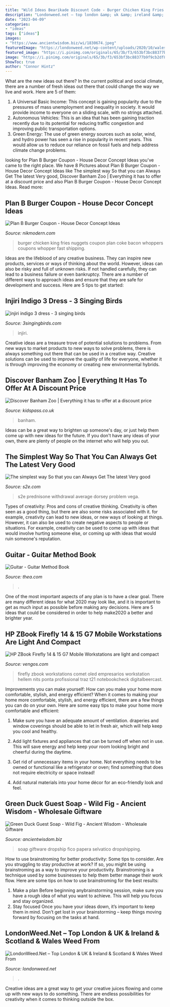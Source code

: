 ```yaml
---
title: "Wild Ideas Bearikade Discount Code - Burger Chicken King Fries Nuggets Coupon Plan Coke Bacon Whoppers Coupons Whopper Fast Shipping"
description: "Londonweed.net – top london &amp; uk &amp; ireland &amp; scotland &amp; wales weed from"
date: "2023-04-09"
categories:
- "ideas"
tags: ["ideas"]
images:
- "https://www.ancientwisdom.biz/wi/1830674.jpeg"
featuredImage: "https://londonweed.net/wp-content/uploads/2020/10/walesweed-1200x675.jpg"
featured_image: "https://i.pinimg.com/originals/65/3b/f3/653bf3bc88377b9f9cb2df8aa139899b.jpg"
image: "https://i.pinimg.com/originals/65/3b/f3/653bf3bc88377b9f9cb2df8aa139899b.jpg"
ShowToc: true
author: "Connor Hintz"
---
```



What are the new ideas out there?
In the current political and social climate, there are a number of fresh ideas out there that could change the way we live and work. Here are 5 of them: 
1. A Universal Basic Income: This concept is gaining popularity due to the pressures of mass unemployment and inequality in society. It would provide income to everyone on a sliding scale, with no strings attached.
2. Autonomous Vehicles: This is an idea that has been gaining traction recently due to its potential for reducing traffic congestion and improving public transportation options.
3. Green Energy: The use of green energy sources such as solar, wind, and hydro power has seen a rise in popularity in recent years. This would allow us to reduce our reliance on fossil fuels and help address climate change problems.

	

		
looking for Plan B Burger Coupon - House Decor Concept Ideas you've came to the right place. We have 8 Pictures about Plan B Burger Coupon - House Decor Concept Ideas like The simplest way So that you can Always Get The latest Very good, Discover Banham Zoo | Everything it has to offer at a discount price and also Plan B Burger Coupon - House Decor Concept Ideas. Read more:
		
    
## Plan B Burger Coupon - House Decor Concept Ideas

<img loading=lazy src="https://i.pinimg.com/originals/65/3b/f3/653bf3bc88377b9f9cb2df8aa139899b.jpg" onerror="this.onerror=null;this.src='https://tse1.mm.bing.net/th?id=OIP.5vxGy1zwQaroBj29JqxW7wHaFY&amp;pid=15.1';" alt="Plan B Burger Coupon - House Decor Concept Ideas">

_Source: nikmodern.com_

>burger chicken king fries nuggets coupon plan coke bacon whoppers coupons whopper fast shipping. 

	

Ideas are the lifeblood of any creative business. They can inspire new products, services or ways of thinking about the world. However, ideas can also be risky and full of unknown risks. If not handled carefully, they can lead to a business failure or even bankruptcy. There are a number of different ways to approach ideas and ensure that they are safe for development and success. Here are 5 tips to get started:

    
## Injiri Indigo 3 Dress - 3 Singing Birds

<img loading=lazy src="https://cdn.shoplightspeed.com/shops/602581/files/29736439/injiri-indigo-3-dress.jpg" onerror="this.onerror=null;this.src='https://tse2.mm.bing.net/th?id=OIP.D5lNV_YyXunGvqLUq2W2jAHaLG&amp;pid=15.1';" alt="injiri indigo 3 dress - 3 singing birds">

_Source: 3singingbirds.com_

>injiri. 

	

Creative ideas are a treasure trove of potential solutions to problems. From new ways to market products to new ways to solve problems, there is always something out there that can be used in a creative way. Creative solutions can be used to improve the quality of life for everyone, whether it is through improving the economy or creating new environmental hybrids.

    
## Discover Banham Zoo | Everything It Has To Offer At A Discount Price

<img loading=lazy src="https://cdn.kidspass.co.uk/images/newofferpage/banham-zoo/banham-zoo-5.jpg" onerror="this.onerror=null;this.src='https://tse1.mm.bing.net/th?id=OIP.K7JH3BdslNNf1oQRxZ4xgAHaE8&amp;pid=15.1';" alt="Discover Banham Zoo | Everything it has to offer at a discount price">

_Source: kidspass.co.uk_

>banham. 

	

Ideas can be a great way to brighten up someone's day, or just help them come up with new ideas for the future. If you don't have any ideas of your own, there are plenty of people on the internet who will help you out.

    
## The Simplest Way So That You Can Always Get The Latest Very Good

<img loading=lazy src="http://s2e.com/wp-content/uploads/2018/12/s2e.png" onerror="this.onerror=null;this.src='https://tse4.mm.bing.net/th?id=OIP.py7QQq-KB6ZRrnXMPW85vAAAAA&amp;pid=15.1';" alt="The simplest way So that you can Always Get The latest Very good">

_Source: s2e.com_

>s2e prednisone withdrawal average dorsey problem vega. 

	

Types of creativity: Pros and cons of creative thinking.
Creativity is often seen as a good thing, but there are also some risks associated with it. for example, creativity can lead to new ideas, or new ways of looking at things. However, it can also be used to create negative aspects to people or situations. For example, creativity can be used to come up with ideas that would involve hurting someone else, or coming up with ideas that would ruin someone's reputation.

    
## Guitar - Guitar Method Book

<img loading=lazy src="https://i.ebayimg.com/00/s/MTAwNFgxNjAw/z/8LYAAOSwI2JgA4Mn/$_1.JPG" onerror="this.onerror=null;this.src='https://tse3.mm.bing.net/th?id=OIP.Ob4ocHg3VQdobdXp-_KSngAAAA&amp;pid=15.1';" alt="Guitar - Guitar Method Book">

_Source: thea.com_

>. 

	

One of the most important aspects of any plan is to have a clear goal. There are many different ideas for what 2020 may look like, and it is important to get as much input as possible before making any decisions. Here are 5 ideas that could be considered in order to help make2020 a better and brighter year.

    
## HP ZBook Firefly 14 &amp; 15 G7 Mobile Workstations Are Light And Compact

<img loading=lazy src="https://thegadgetflow.com/wp-content/uploads/2020/12/HP-ZBook-Firefly-14-G7-15-G7-Mobile-Workstations-01.jpg" onerror="this.onerror=null;this.src='https://tse3.mm.bing.net/th?id=OIP.u9mK7lWtm_fCxVXPtQD4vwHaEK&amp;pid=15.1';" alt="HP ZBook Firefly 14 &amp; 15 G7 Mobile Workstations are light and compact">

_Source: vengos.com_

>firefly zbook workstations comet oled empresarios workstation hellem nits ponta profissional traz t21 notebookcheck digitalbeercast. 

	

Improvements you can make yourself: How can you make your home more comfortable, stylish, and energy efficient?
When it comes to making your home more comfortable, stylish, and energy efficient, there are a few things you can do on your own. Here are some easy tips to make your home more comfortable and efficient: 
1. Make sure you have an adequate amount of ventilation. draperies and window coverings should be able to let in fresh air, which will help keep you cool and healthy.

2. Add light fixtures and appliances that can be turned off when not in use. This will save energy and help keep your room looking bright and cheerful during the daytime.

3. Get rid of unnecessary items in your home. Not everything needs to be owned or functional like a refrigerator or oven; find something that does not require electricity or space instead!

4. Add natural materials into your home décor for an eco-friendly look and feel.

    
## Green Duck Guest Soap - Wild Fig - Ancient Wisdom - Wholesale Giftware

<img loading=lazy src="https://www.ancientwisdom.biz/wi/1830674.jpeg" onerror="this.onerror=null;this.src='https://tse3.mm.bing.net/th?id=OIP.gOIO8ZtyrkX2J3Ib6zt5zAHaHa&amp;pid=15.1';" alt="Green Duck Guest Soap - Wild Fig - Ancient Wisdom - Wholesale Giftware">

_Source: ancientwisdom.biz_

>soap giftware dropship fico papera selvatico dropshipping. 

	

How to use brainstroming for better productivity: Some tips to consider.
Are you struggling to stay productive at work? If so, you might be using brainstroming as a way to improve your productivity. Brainstroming is a technique used by some businesses to help them better manage their work flow. Here are some tips on how to use brainstroming for the best results: 
1) Make a plan 
Before beginning anybrainstorming session, make sure you have a rough idea of what you want to achieve. This will help you focus and stay organized. 
2) Stay focused 
Once you have your ideas down, it’s important to keep them in mind. Don’t get lost in your brainstorming – keep things moving forward by focusing on the tasks at hand.

    
## LondonWeed.Net – Top London &amp; UK &amp; Ireland &amp; Scotland &amp; Wales Weed From

<img loading=lazy src="https://londonweed.net/wp-content/uploads/2020/10/walesweed-1200x675.jpg" onerror="this.onerror=null;this.src='https://tse1.mm.bing.net/th?id=OIP.B52d-3SxDjBGDEM_bvB8VwHaEK&amp;pid=15.1';" alt="LondonWeed.Net – Top London &amp; UK &amp; Ireland &amp; Scotland &amp; Wales Weed From">

_Source: londonweed.net_

>. 

	

Creative ideas are a great way to get your creative juices flowing and come up with new ways to do something. There are endless possibilities for creativity when it comes to thinking outside the box.


